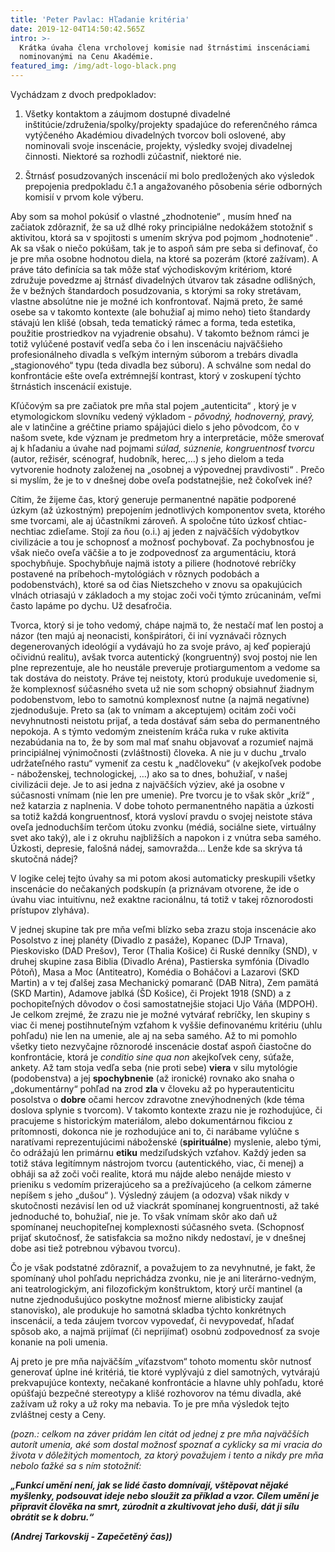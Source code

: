 ```yaml
---
title: 'Peter Pavlac: Hľadanie kritéria'
date: 2019-12-04T14:50:42.565Z
intro: >-
  Krátka úvaha člena vrcholovej komisie nad štrnástimi inscenáciami 
  nominovanými na Cenu Akadémie.
featured_img: /img/adt-logo-black.png
---
```

Vychádzam z dvoch predpokladov:

1. Všetky kontaktom a záujmom dostupné divadelné inštitúcie/združenia/spolky/projekty spadajúce do referenčného rámca vytýčeného Akadémiou divadelných tvorcov boli oslovené, aby nominovali svoje inscenácie, projekty, výsledky svojej divadelnej činnosti. Niektoré sa rozhodli zúčastniť, niektoré nie.

2. Štrnásť posudzovaných inscenácií mi bolo predložených ako výsledok prepojenia predpokladu č.1 a angažovaného pôsobenia série odborných komisií v prvom kole výberu.

Aby som sa mohol pokúsiť o vlastné „zhodnotenie“, musím hneď na začiatok zdôrazniť, že sa už dlhé roky principiálne nedokážem stotožniť s aktivitou, ktorá sa v spojitosti s umením skrýva pod pojmom „hodnotenie“. Ak sa však o niečo pokúšam, tak je to aspoň sám pre seba si definovať, čo je pre mňa osobne hodnotou diela, na ktoré sa pozerám (ktoré zažívam). A práve táto definícia sa tak môže stať východiskovým kritériom, ktoré združuje povedzme aj štrnásť divadelných útvarov tak zásadne odlišných, že v bežných štandardoch posudzovania, s ktorými sa roky stretávam, vlastne absolútne nie je možné ich konfrontovať. Najmä preto, že samé osebe sa v takomto kontexte (ale bohužiaľ aj mimo neho) tieto štandardy stávajú len klišé (obsah, teda tematický rámec a forma, teda estetika, použitie prostriedkov na vyjadrenie obsahu). V takomto bežnom rámci je totiž vylúčené postaviť vedľa seba čo i len inscenáciu najväčšieho profesionálneho divadla s veľkým interným súborom a trebárs divadla „stagionového“ typu (teda divadla bez súboru). A schválne som nedal do konfrontácie ešte oveľa extrémnejší kontrast, ktorý v zoskupení týchto štrnástich inscenácií existuje.

Kľúčovým sa pre začiatok pre mňa stal pojem „autenticita“, ktorý je v etymologickom slovníku vedený výkladom - _pôvodný, hodnoverný, pravý,_ ale v latinčine a gréčtine priamo spájajúci dielo s jeho pôvodcom, čo v našom svete, kde význam je predmetom hry a interpretácie, môže smerovať aj k hľadaniu a úvahe nad pojmami _súlad, súznenie, kongruentnosť tvorcu_ (autor, režisér, scénograf, hudobník, herec,…) s jeho dielom a teda vytvorenie hodnoty založenej na „osobnej a výpovednej pravdivosti“. Prečo si myslím, že je to v dnešnej dobe oveľa podstatnejšie, než čokoľvek iné?

Cítim, že žijeme čas, ktorý generuje permanentné napätie podporené úzkym (až úzkostným) prepojením jednotlivých komponentov sveta, ktorého sme tvorcami, ale aj účastníkmi zároveň. A spoločne túto úzkosť chtiac-nechtiac zdieľame. Stojí za ňou (o.i.) aj jeden z najväčších výdobytkov civilizácie a tou je schopnosť a možnosť pochybovať. Za pochybnosťou je však niečo oveľa väčšie a to je zodpovednosť za argumentáciu, ktorá spochybňuje. Spochybňuje najmä istoty a piliere (hodnotové rebríčky postavené na príbehoch-mytológiách v rôznych podobách a podobenstvách), ktoré sa od čias Nietszcheho v znovu sa opakujúcich vlnách otriasajú v základoch a my stojac zoči voči týmto zrúcaninám, veľmi často lapáme po dychu. Už desaťročia.

Tvorca, ktorý si je toho vedomý, chápe najmä to, že nestačí mať len postoj a názor (ten majú aj neonacisti, konšpirátori, či iní vyznávači rôznych degenerovaných ideológií a vydávajú ho za svoje právo, aj keď popierajú očividnú realitu), avšak tvorca autentický (kongruentný) svoj postoj nie len plne reprezentuje, ale ho neustále preveruje protiargumentom a vedome sa tak dostáva do neistoty. Práve tej neistoty, ktorú produkuje uvedomenie si, že komplexnosť súčasného sveta už nie som schopný obsiahnuť žiadnym podobenstvom, lebo to samotnú komplexnosť nutne (a najmä negatívne) zjednodušuje. Preto sa (ak to vnímam a akceptujem) ocitám zoči voči nevyhnutnosti neistotu prijať, a teda dostávať sám seba do permanentného nepokoja. A s týmto vedomým zneistením kráča ruka v ruke aktivita nezabúdania na to, že by som mal mať snahu objavovať a rozumieť najmä principiálnej výnimočnosti (zvláštnosti) človeka. A nie ju v duchu „trvalo udržateľného rastu“ vymeniť za cestu k „nadčloveku“ (v akejkoľvek podobe - náboženskej, technologickej, …) ako sa to dnes, bohužiaľ, v našej civilizácii deje. Je to asi jedna z najväčších výziev, aké ja osobne v súčasnosti vnímam (nie len pre umenie). Pre tvorcu je to však skôr „kríž“, než katarzia z naplnenia. V dobe tohoto permanentného napätia a úzkosti sa totiž každá kongruentnosť, ktorá vysloví pravdu o svojej neistote stáva oveľa jednoduchším terčom útoku zvonku (médiá, sociálne siete, virtuálny svet ako taký), ale i z okruhu najbližších a napokon i z vnútra seba samého. Úzkosti, depresie, falošná nádej, samovražda… Lenže kde sa skrýva tá skutočná nádej?

V logike celej tejto úvahy sa mi potom akosi automaticky preskupili všetky inscenácie do nečakaných podskupín (a priznávam otvorene, že ide o úvahu viac intuitívnu, než exaktne racionálnu, tá totiž v takej rôznorodosti prístupov zlyháva).

V jednej skupine tak pre mňa veľmi blízko seba zrazu stoja inscenácie ako Posolstvo z inej planéty (Divadlo z pasáže), Kopanec (DJP Trnava), Pieskovisko (DAD Prešov), Teror (Thalia Košice) či Ruské denníky (SND), v druhej skupine zasa Biblia (Divadlo Aréna), Pastierska symfónia (Divadlo Pôtoň), Masa a Moc (Antiteatro), Komédia o Boháčovi a Lazarovi (SKD Martin) a v tej ďalšej zasa Mechanický pomaranč (DAB Nitra), Zem pamätá (SKD Martin), Adamove jablká (ŠD Košice), či Projekt 1918 (SND) a z pochopiteľných dôvodov o čosi samostatnejšie stojaci Ujo Váňa (MDPOH). Je celkom zrejmé, že zrazu nie je možné vytvárať rebríčky, len skupiny s viac či menej postihnuteľným vzťahom k vyššie definovanému kritériu (uhlu pohľadu) nie len na umenie, ale aj na seba samého. Až to mi pomohlo všetky tieto nezvyčajne rôznorodé inscenácie dostať aspoň čiastočne do konfrontácie, ktorá je _conditio sine qua non_ akejkoľvek ceny, súťaže, ankety. Až tam stoja vedľa seba (nie proti sebe) __viera__ v silu mytológie (podobenstva) a jej __spochybnenie__ (až ironické) rovnako ako snaha o „dokumentárny“ pohľad na zrod __zla__ v človeku až po hyperautenticitu posolstva o __dobre__ očami hercov zdravotne znevýhodnených (kde téma doslova splynie s tvorcom). V takomto kontexte zrazu nie je rozhodujúce, či pracujeme s historickým materiálom, alebo dokumentárnou fikciou z prítomnosti, dokonca nie je rozhodujúce ani to, či narábame vylúčne s naratívami reprezentujúcimi náboženské (__spirituálne__) myslenie, alebo tými, čo odrážajú len primárnu __etiku__ medziľudských vzťahov. Každý jeden sa totiž stáva legitímnym nástrojom tvorcu (autentického, viac, či menej) a obháji sa až zoči voči realite, ktorá mu nájde alebo nenájde miesto v prieniku s vedomím prizerajúceho sa a prežívajúceho (a celkom zámerne nepíšem s jeho „dušou“). Výsledný záujem (a odozva) však nikdy v skutočnosti nezávisí len od už viackrát spomínanej kongruentnosti, až také jednoduché to, bohužiaľ, nie je. To však vnímam skôr ako daň už spomínanej neuchopiteľnej komplexnosti súčasného sveta. (Schopnosť prijať skutočnosť, že satisfakcia sa možno nikdy nedostaví, je v dnešnej dobe asi tiež potrebnou výbavou tvorcu).

Čo je však podstatné zdôrazniť, a považujem to za nevyhnutné, je fakt, že spomínaný uhol pohľadu neprichádza zvonku, nie je ani literárno-vedným, ani teatrologickým, ani filozofickým konštruktom, ktorý určí mantinel (a nutne zjednodušujúco poskytne možnosť mierne alibisticky zaujať stanovisko), ale produkuje ho samotná skladba týchto konkrétnych inscenácií, a teda záujem tvorcov vypovedať, či nevypovedať, hľadať spôsob ako, a najmä prijímať (či neprijímať) osobnú zodpovednosť za svoje konanie na poli umenia.

Aj preto je pre mňa najväčším „víťazstvom“ tohoto momentu skôr nutnosť generovať úplne iné kritériá, tie ktoré vyplývajú z diel samotných, vytvárajú prekvapujúce kontexty, nečakané konfrontácie a hlavne uhly pohľadu, ktoré opúšťajú bezpečné stereotypy a klišé rozhovorov na tému divadla, aké zažívam už roky a už roky ma nebavia. To je pre mňa výsledok tejto zvláštnej cesty a Ceny.

_(pozn.: celkom na záver pridám len citát od jednej z pre mňa najväčších autorít umenia, aké som dostal možnosť spoznať a cyklicky sa mi vracia do života v dôležitých momentoch, za ktorý považujem i tento a nikdy pre mňa nebolo ťažké sa s ním stotožniť:_

___„Funkcí umění není, jak se lidé často domnívají, vštěpovat nějaké myšlenky, podsouvat ideje nebo sloužit za příklad a vzor. Cílem umění je připravit člověka na smrt, zúrodnit a zkultivovat jeho duši, dát ji sílu obrátit se k dobru.“___

___(Andrej Tarkovskij - Zapečetěný čas))___
